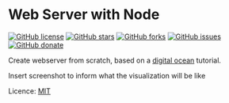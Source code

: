 # Web Server with Node

[![GitHub license](https://img.shields.io/github/license/clcmo/web_server?style=for-the-badge)](https://github.com/clcmo/web_server)
[![GitHub stars](https://img.shields.io/github/stars/clcmo/web_server?style=for-the-badge)](https://github.com/clcmo/web_server/stargazers)
[![GitHub forks](https://img.shields.io/github/forks/clcmo/web_server?style=for-the-badge)](https://github.com/clcmo/web_server/network)
[![GitHub issues](https://img.shields.io/github/issues/clcmo/web_server?style=for-the-badge)](https://github.com/clcmo/web_server/issues)
[![GitHub donate](https://img.shields.io/github/sponsors/clcmo?color=pink&style=for-the-badge)](https://github.com/sponsors/clcmo)

Create webserver from scratch, based on a [digital ocean](https://www.digitalocean.com/community/tutorials/how-to-create-a-web-server-in-node-js-with-the-http-module-pt) tutorial.

Insert screenshot to inform what the visualization will be like

Licence: [MIT](LICENSE)
